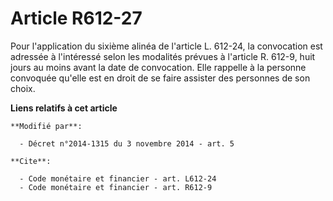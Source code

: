 # Article R612-27

Pour l'application du          sixième alinéa de l'article L. 612-24, la convocation est adressée à l'intéressé selon les
modalités prévues à l'article R. 612-9, huit jours au moins avant la date de convocation. Elle rappelle à la personne
convoquée qu'elle est en droit de se faire assister des personnes de son choix.

**Liens relatifs à cet article**

	**Modifié par**:

	  - Décret n°2014-1315 du 3 novembre 2014 - art. 5

	**Cite**:

	  - Code monétaire et financier - art. L612-24
	  - Code monétaire et financier - art. R612-9
